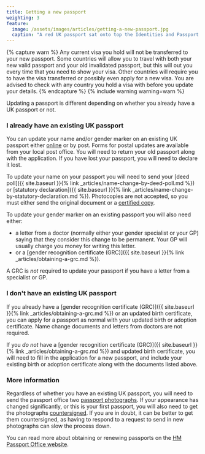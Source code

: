 ```yaml
---
title: Getting a new passport
weighting: 3
feature:
  image: /assets/images/articles/getting-a-new-passport.jpg
  caption: "A red UK passport sat onto top the Identities and Passport Services information leaflet."
---
```


{% capture warn %}
Any current visa you hold will not be transferred to your new passport. Some countries will allow you to travel with both your new valid passport and your old invalidated passport, but this will out you every time that you need to show your visa. Other countries will require you to have the visa transferred or possibly even apply for a new visa. You are advised to check with any country you hold a visa with before you update your details.
{% endcapture %}
{% include warning warning=warn %}

Updating a passport is different depending on whether you already have a UK passport or not.

### I already have an existing UK passport

You can update your name and/or gender marker on an existing UK passport either [online](https://www.gov.uk/apply-renew-passport) or by post. Forms for postal updates are available from your local post office. You will need to return your old passport along with the application. If you have lost your passport, you will need to declare it lost. 

To update your name on your passport you will need to send your [deed poll]({{ site.baseurl }}{% link _articles/name-change-by-deed-poll.md %}) or [statutory declaration]({{ site.baseurl }}{% link _articles/name-change-by-statutory-declaration.md %}). Photocopies are not accepted, so you must either send the original document or a [certified copy](https://www.gov.uk/certifying-a-document).  

To update your gender marker on an existing passport you will also need either:

- a letter from a doctor (normally either your gender specialist or your GP) saying that they consider this change to be permanent. Your GP will usually  charge you money for writing this letter.
- or a [gender recognition certificate (GRC)]({{ site.baseurl }}{% link _articles/obtaining-a-grc.md %}). 

A GRC is *not* required to update your passport if you have a letter from a specialist or GP.

### I don't have an existing UK passport

If you already have a [gender recognition certificate (GRC)]({{ site.baseurl }}{% link _articles/obtaining-a-grc.md %}) or an updated birth certificate, you can apply for a passport as normal with your updated birth or adoption certificate. Name change documents and letters from doctors are not required.

If you *do not* have a [gender recognition certificate (GRC)]({{ site.baseurl }}{% link _articles/obtaining-a-grc.md %}) and updated birth certificate, you will need to fill in the application for a new passport, and include your existing birth or adoption certificate along with the documents listed above.

### More information

Regardless of whether you have an existing UK passport, you will need to send the passport office two [passport photographs](https://www.gov.uk/photos-for-passports). If your appearance has changed significantly, or this is your first passport, you will also need to get the photographs [countersigned](https://www.gov.uk/countersigning-passport-applications). If you are in doubt, it can be better to get them countersigned, as having to respond to a request to send in new photographs can slow the process down. 

You can read more about obtaining or renewing passports on the [HM Passport Office website](https://www.gov.uk/government/uploads/system/uploads/attachment_data/file/251703/Applying_for_a_passport_additional_information.PDF).
